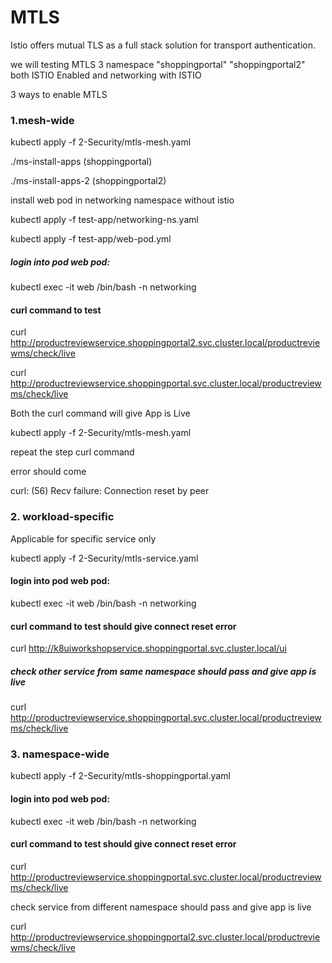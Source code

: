 # MTLS

 Istio offers mutual TLS as a full stack solution for transport authentication.

 we will testing MTLS  3 namespace "shoppingportal" "shoppingportal2" both ISTIO Enabled  and networking with ISTIO

3 ways to enable MTLS

### 1.mesh-wide


kubectl apply -f 2-Security/mtls-mesh.yaml

./ms-install-apps (shoppingportal)

./ms-install-apps-2 (shoppingportal2)

install web pod in networking namespace without istio
 
kubectl apply -f test-app/networking-ns.yaml

kubectl apply -f test-app/web-pod.yml

##### login into pod  web pod:


kubectl exec -it web /bin/bash  -n networking


#### curl command to test 

curl http://productreviewservice.shoppingportal2.svc.cluster.local/productreviewms/check/live

curl http://productreviewservice.shoppingportal.svc.cluster.local/productreviewms/check/live

Both the curl command will give App is Live

kubectl apply -f 2-Security/mtls-mesh.yaml

repeat the step curl command

error should come 

curl: (56) Recv failure: Connection reset by peer



### 2. workload-specific

Applicable for specific service only


kubectl apply -f 2-Security/mtls-service.yaml

#### login into pod  web pod:

kubectl exec -it web /bin/bash  -n networking

#### curl command to test should give connect reset error 

curl http://k8uiworkshopservice.shoppingportal.svc.cluster.local/ui

##### check other service from same namespace should pass and give app is live

curl http://productreviewservice.shoppingportal.svc.cluster.local/productreviewms/check/live


### 3. namespace-wide

kubectl apply -f 2-Security/mtls-shoppingportal.yaml


#### login into pod  web pod:

kubectl exec -it web /bin/bash  -n networking


#### curl command to test should give connect reset error 

curl http://productreviewservice.shoppingportal.svc.cluster.local/productreviewms/check/live


check  service from different namespace should pass and give app is live

curl http://productreviewservice.shoppingportal2.svc.cluster.local/productreviewms/check/live


